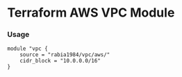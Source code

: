 # Terraform AWS VPC Module

### Usage
```
module "vpc {
    source = "rabia1984/vpc/aws/"
    cidr_block = "10.0.0.0/16"
}
```
